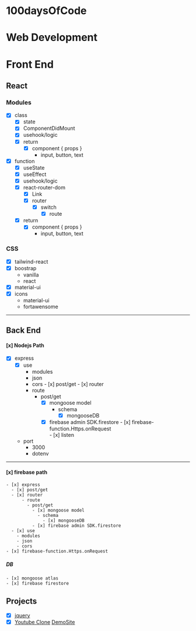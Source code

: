 # 100daysOfCode
# Web Development
# Front End
## React
### Modules
  - [X] class 
    - [x] state
    - [x] ComponentDidMount
    - [x] usehook/logic
    - [x] return 
      - [x] component { props }
        - input, button, text
  - [x] function
    - [x] useState
    - [x] useEffect
    - [x] usehook/logic
    - [x] react-router-dom
      - [x] Link
      - [X] router
        - [x] switch
          - [x] route
    - [x] return 
      - [x] component { props }
        - input, button, text
             
### CSS
  - [X] tailwind-react
  - [X] boostrap
    - vanilla
    - react
  - [x] material-ui
  - [x] icons
    - material-ui
    - fortawensome
-----
## Back End
  #### [x] Nodejs Path
   - [x] express
      - [x] use
        - modules
        - json
        - cors
    - [x] post/get
    - [x] router
        - route
          - post/get
              - [x] mongoose model
                - schema
                  - [x] mongooseDB
              - [x] firebase admin SDK.firestore
    - [x] firebase-function.Https.onRequest  
    - [x] listen
      - port
        - 3000
        - dotenv
-----        
  #### [x] firebase path
    - [x] express
      - [x] post/get
      - [x] router
          - route
            - post/get
              - [x] mongoose model
                - schema
                  - [x] mongooseDB
              - [x] firebase admin SDK.firestore
      - [x] use
        - modules
        - json
        - cors
    - [x] firebase-function.Https.onRequest      
  
  
  ##### DB
    - [x] mongoose atlas
    - [x] firebase firestore

## Projects
 - [X] [jquery](https://github.com/SarahJoline/Train-Scheduler-/blob/master/assets/app.js)  
 - [X] [Youtube Clone](https://github.com/wetech16/youtube-clone) [DemoSite](https://clone-92e8b.web.app/)
